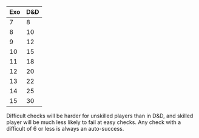 
| Exo | D&D |
| --- | --- |
| 7   | 8   |
| 8   | 10  |
| 9   | 12  |
| 10  | 15  |
| 11  | 18  |
| 12  | 20  |
| 13  | 22  |
| 14  | 25  |
| 15  | 30  |
Difficult checks will be harder for unskilled players than in D&D, and skilled player will be much less likely to fail at easy checks.
Any check with a difficult of 6 or less is always an auto-success.